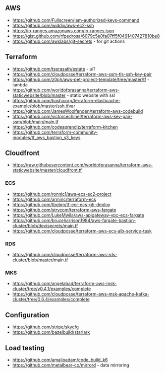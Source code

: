 
## AWS
* https://github.com/Fullscreen/iam-authorized-keys-command
* https://github.com/widdix/aws-ec2-ssh
* https://ip-ranges.amazonaws.com/ip-ranges.json
* https://gist.github.com/rfpedrosa/6079c5e0fa07ff5f0491407427810be8
* https://github.com/awslabs/git-secrets - for git actions


## Terraform

* https://github.com/tsprasath/estate - ui?
* https://github.com/cloudposse/terraform-aws-ssm-tls-ssh-key-pair
* https://github.com/z0ph/aws-pet-project-template/tree/master/tf - lambda
* https://github.com/worldofprasanna/terraform-aws-staticwebsite/blob/master - static website with ssl
* https://github.com/hashicorp/terraform-elasticache-example/blob/master/ssh.tfvar
* https://github.com/JamesWoolfenden/terraform-aws-codebuild
* https://github.com/victorcechinel/terraform-aws-key-pair-ssm/blob/main/main.tf
* https://github.com/codeaprendiz/terraform-kitchen
* https://github.com/terraform-community-modules/tf_aws_bastion_s3_keys

## Cloudfront
* https://raw.githubusercontent.com/worldofprasanna/terraform-aws-staticwebsite/master/cloudfront.tf

### ECS
* https://github.com/ronnic1/aws-ecs-ec2-project
* https://github.com/arminc/terraform-ecs
* https://github.com/tbobm/tf-ecr-ecs-gh-deploy
* https://github.com/strvcom/terraform-aws-fargate
* https://github.com/LukeMwila/aws-apigateway-vpc-ecs-fargate
* https://github.com/bruceharrison1984/aws-fargate-bastion-cluster/blob/dev/secrets/main.tf
* https://github.com/cloudposse/terraform-aws-ecs-alb-service-task

### RDS
* https://github.com/cloudposse/terraform-aws-rds-cluster/blob/master/main.tf

### MKS
* https://github.com/angelabad/terraform-aws-msk-cluster/tree/v0.4.1/examples/complete
* https://github.com/cloudposse/terraform-aws-msk-apache-kafka-cluster/tree/0.6.4/examples/complete

## Configuration
* https://github.com/stripe/skycfg
* https://github.com/bazelbuild/starlark

## Load testing
* https://github.com/amalioadam/code_build_k6
* https://github.com/metalbear-co/mirrord - data mirroring 